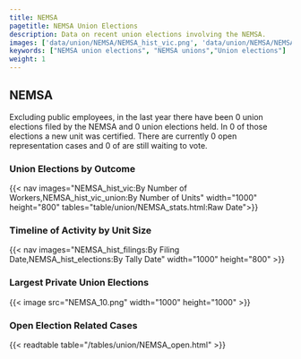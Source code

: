 ```yaml
---
title: NEMSA
pagetitle: NEMSA Union Elections
description: Data on recent union elections involving the NEMSA.
images: ['data/union/NEMSA/NEMSA_hist_vic.png', 'data/union/NEMSA/NEMSA_hist_size.png', 'data/union/NEMSA/NEMSA_10.png']
keywords: ["NEMSA union elections", "NEMSA unions","Union elections"]
weight: 1
---
```

##  NEMSA

Excluding public employees, in the last year there have been 0 union elections filed by the NEMSA and 0 union elections held. In 0 of those elections a new unit was certified. There are currently 0 open representation cases and 0 of are still waiting to vote.

### Union Elections by Outcome
{{< nav images="NEMSA_hist_vic:By Number of Workers,NEMSA_hist_vic_union:By Number of Units" width="1000" height="800" tables="table/union/NEMSA_stats.html:Raw Date">}}

### Timeline of Activity by Unit Size
{{< nav images="NEMSA_hist_filings:By Filing Date,NEMSA_hist_elections:By Tally Date" width="1000" height="800" >}}

### Largest Private Union Elections
{{< image src="NEMSA_10.png" width="1000" height="1000"  >}}

### Open Election Related Cases
{{< readtable table="/tables/union/NEMSA_open.html" >}}

